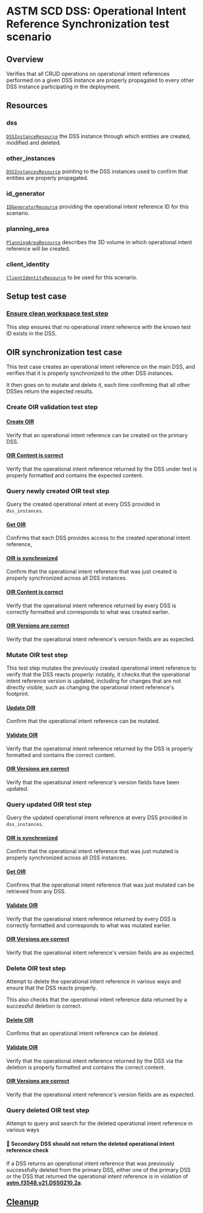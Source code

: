 # ASTM SCD DSS: Operational Intent Reference Synchronization test scenario

## Overview

Verifies that all CRUD operations on operational intent references performed on a given DSS instance
are properly propagated to every other DSS instance participating in the deployment.

## Resources

### dss

[`DSSInstanceResource`](../../../../../resources/astm/f3548/v21/dss.py) the DSS instance through which entities are created, modified and deleted.

### other_instances

[`DSSInstancesResource`](../../../../../resources/astm/f3548/v21/dss.py) pointing to the DSS instances used to confirm that entities are properly propagated.

### id_generator

[`IDGeneratorResource`](../../../../../resources/interuss/id_generator.py) providing the operational intent reference ID for this scenario.

### planning_area

[`PlanningAreaResource`](../../../../../resources/astm/f3548/v21/planning_area.py) describes the 3D volume in which operational intent reference will be created.

### client_identity

[`ClientIdentityResource`](../../../../../resources/communications/client_identity.py) to be used for this scenario.

## Setup test case

### [Ensure clean workspace test step](../clean_workspace.md)

This step ensures that no operational intent reference with the known test ID exists in the DSS.

## OIR synchronization test case

This test case creates an operational intent reference on the main DSS, and verifies that it is properly synchronized to the other DSS instances.

It then goes on to mutate and delete it, each time confirming that all other DSSes return the expected results.

### Create OIR validation test step

#### [Create OIR](../fragments/oir/crud/create_correct.md)

Verify that an operational intent reference can be created on the primary DSS.

#### [OIR Content is correct](../fragments/oir/validate/correctness.md)

Verify that the operational intent reference returned by the DSS under test is properly formatted and contains the expected content.

### Query newly created OIR test step

Query the created operational intent at every DSS provided in `dss_instances`.

#### [Get OIR](../fragments/oir/crud/read.md)

Confirms that each DSS provides access to the created operational intent reference,

#### [OIR is synchronized](../fragments/oir/sync.md)

Confirm that the operational intent reference that was just created is properly synchronized across all DSS instances.

#### [OIR Content is correct](../fragments/oir/validate/correctness.md)

Verify that the operational intent reference returned by every DSS is correctly formatted and corresponds to what was created earlier.

#### [OIR Versions are correct](../fragments/oir/validate/non_mutated.md)

Verify that the operational intent reference's version fields are as expected.

### Mutate OIR test step

This test step mutates the previously created operational intent reference to verify that the DSS reacts properly: notably, it checks that the operational intent reference version is updated,
including for changes that are not directly visible, such as changing the operational intent reference's footprint.

#### [Update OIR](../fragments/oir/crud/update_correct.md)

Confirm that the operational intent reference can be mutated.

#### [Validate OIR](../fragments/oir/validate/correctness.md)

Verify that the operational intent reference returned by the DSS is properly formatted and contains the correct content.

#### [OIR Versions are correct](../fragments/oir/validate/mutated.md)

Verify that the operational intent reference's version fields have been updated.

### Query updated OIR test step

Query the updated operational intent reference at every DSS provided in `dss_instances`.

#### [OIR is synchronized](../fragments/oir/sync.md)

Confirm that the operational intent reference that was just mutated is properly synchronized across all DSS instances.

#### [Get OIR](../fragments/oir/crud/read.md)

Confirms that the operational intent reference that was just mutated can be retrieved from any DSS.

#### [Validate OIR](../fragments/oir/validate/correctness.md)

Verify that the operational intent reference returned by every DSS is correctly formatted and corresponds to what was mutated earlier.

#### [OIR Versions are correct](../fragments/oir/validate/non_mutated.md)

Verify that the operational intent reference's version fields are as expected.

### Delete OIR test step

Attempt to delete the operational intent reference in various ways and ensure that the DSS reacts properly.

This also checks that the operational intent reference data returned by a successful deletion is correct.

#### [Delete OIR](../fragments/oir/crud/delete.md)

Confirms that an operational intent reference can be deleted.

#### [Validate OIR](../fragments/oir/validate/correctness.md)

Verify that the operational intent reference returned by the DSS via the deletion is properly formatted and contains the correct content.

#### [OIR Versions are correct](../fragments/oir/validate/non_mutated.md)

Verify that the operational intent reference's version fields are as expected.

### Query deleted OIR test step

Attempt to query and search for the deleted operational intent reference in various ways

#### 🛑 Secondary DSS should not return the deleted operational intent reference check

If a DSS returns an operational intent reference that was previously successfully deleted from the primary DSS,
either one of the primary DSS or the DSS that returned the operational intent reference is in violation of **[astm.f3548.v21.DSS0210,2a](../../../../../requirements/astm/f3548/v21.md)**.

## [Cleanup](../clean_workspace.md)
